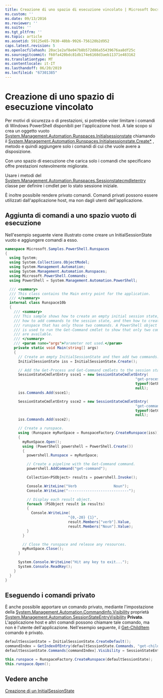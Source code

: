 ```yaml
---
title: Creazione di uno spazio di esecuzione vincolato | Microsoft Docs
ms.custom: ''
ms.date: 09/13/2016
ms.reviewer: ''
ms.suite: ''
ms.tgt_pltfrm: ''
ms.topic: article
ms.assetid: 59125e65-7030-40bb-9926-756120b2d952
caps.latest.revision: 5
ms.openlocfilehash: 20ac1e2af8e047b8b572d86a55439676aa8df25c
ms.sourcegitcommit: f60fa420bdc81db174e6168d3aeb11371e483162
ms.translationtype: MT
ms.contentlocale: it-IT
ms.lasthandoff: 06/20/2019
ms.locfileid: "67301385"
---
```

# <a name="creating-a-constrained-runspace"></a>Creazione di uno spazio di esecuzione vincolato

Per motivi di sicurezza o di prestazioni, si potrebbe voler limitare i comandi di Windows PowerShell disponibili per l'applicazione host. A tale scopo si crea un oggetto vuoto [System.Management.Automation.Runspaces.Initialsessionstate](/dotnet/api/System.Management.Automation.Runspaces.InitialSessionState) chiamando il [System.Management.Automation.Runspaces.Initialsessionstate.Create*](/dotnet/api/System.Management.Automation.Runspaces.InitialSessionState.Create) , metodo e quindi aggiungere solo i comandi di cui che vuole avere a disposizione.

 Con uno spazio di esecuzione che carica solo i comandi che specificano offre prestazioni notevolmente migliorate.

 Usare i metodi del [System.Management.Automation.Runspaces.Sessionstatecmdletentry](/dotnet/api/System.Management.Automation.Runspaces.SessionStateCmdletEntry) classe per definire i cmdlet per lo stato sessione iniziale.

 È inoltre possibile rendere privato comandi. Comandi privati possono essere utilizzati dall'applicazione host, ma non dagli utenti dell'applicazione.

## <a name="adding-commands-to-an-empty-runspace"></a>Aggiunta di comandi a uno spazio vuoto di esecuzione

 Nell'esempio seguente viene illustrato come creare un InitialSessionState vuoto e aggiungere comandi a esso.

```csharp
namespace Microsoft.Samples.PowerShell.Runspaces
{
  using System;
  using System.Collections.ObjectModel;
  using System.Management.Automation;
  using System.Management.Automation.Runspaces;
  using Microsoft.PowerShell.Commands;
  using PowerShell = System.Management.Automation.PowerShell;

  /// <summary>
  /// This class contains the Main entry point for the application.
  /// </summary>
  internal class Runspace10b
  {
    /// <summary>
    /// This sample shows how to create an empty initial session state,
    /// how to add commands to the session state, and then how to create a
    /// runspace that has only those two commands. A PowerShell object
    /// is used to run the Get-Command cmdlet to show that only two commands
    /// are available.
    /// </summary>
    /// <param name="args">Parameter not used.</param>
    private static void Main(string[] args)
    {
      // Create an empty InitialSessionState and then add two commands.
      InitialSessionState iss = InitialSessionState.Create();

      // Add the Get-Process and Get-Command cmdlets to the session state.
      SessionStateCmdletEntry ssce1 = new SessionStateCmdletEntry(
                                                            "get-process",
                                                            typeof(GetProcessCommand),
                                                            null);
      iss.Commands.Add(ssce1);

      SessionStateCmdletEntry ssce2 = new SessionStateCmdletEntry(
                                                            "get-command",
                                                            typeof(GetCommandCommand),
                                                            null);
      iss.Commands.Add(ssce2);

      // Create a runspace.
      using (Runspace myRunSpace = RunspaceFactory.CreateRunspace(iss))
      {
        myRunSpace.Open();
        using (PowerShell powershell = PowerShell.Create())
        {
          powershell.Runspace = myRunSpace;

          // Create a pipeline with the Get-Command command.
          powershell.AddCommand("get-command");

          Collection<PSObject> results = powershell.Invoke();

          Console.WriteLine("Verb                 Noun");
          Console.WriteLine("----------------------------");

          // Display each result object.
          foreach (PSObject result in results)
          {
            Console.WriteLine(
                             "{0,-20} {1}",
                             result.Members["verb"].Value,
                             result.Members["Noun"].Value);
          }
        }

        // Close the runspace and release any resources.
        myRunSpace.Close();
      }

      System.Console.WriteLine("Hit any key to exit...");
      System.Console.ReadKey();
    }
  }
}
```

## <a name="making-commands-private"></a>Eseguendo i comandi privato

 È anche possibile apportare un comando privato, mediante l'impostazione della [System.Management.Automation.Commandinfo.Visibility](/dotnet/api/System.Management.Automation.CommandInfo.Visibility) proprietà [System.Management.Automation.SessionStateEntryVisibility](/dotnet/api/System.Management.Automation.SessionStateEntryVisibility) **Privato**. L'applicazione host e altri comandi possono chiamare tale comando, ma non è l'utente dell'applicazione. Nell'esempio seguente, il [Get-ChildItem](/powershell/module/Microsoft.PowerShell.Management/Get-ChildItem) comando è privato.

```csharp
defaultSessionState = InitialSessionState.CreateDefault();
commandIndex = GetIndexOfEntry(defaultSessionState.Commands, "get-childitem");
defaultSessionState.Commands[commandIndex].Visibility = SessionStateEntryVisibility.Private;

this.runspace = RunspaceFactory.CreateRunspace(defaultSessionState);
this.runspace.Open();
```

## <a name="see-also"></a>Vedere anche

 [Creazione di un InitialSessionState](./creating-an-initialsessionstate.md)
